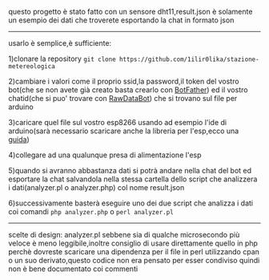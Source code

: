 questo progetto è stato fatto con un sensore dht11,result.json è solamente un esempio dei dati che troverete esportando la chat in formato json 

----------------------------------

usarlo è semplice,è sufficiente:

1)clonare la repository
`git clone https://github.com/1ilir0lika/stazione-metereologica`

2)cambiare i valori come il proprio ssid,la password,il token del vostro bot(che se non avete già creato basta crearlo con [BotFather](https://t.me/botfather)) ed il vostro chatid(che si puo' trovare con [RawDataBot](https://t.me/RawDataBot)) che si trovano sul file per arduino

3)caricare quel file sul vostro esp8266 usando ad esempio l'ide di arduino(sarà necessario scaricare anche la libreria per l'esp,ecco una [guida]( https://randomnerdtutorials.com/how-to-install-esp8266-board-arduino-ide/))

4)collegare ad una qualunque presa di alimentazione l'esp 

5)quando si avranno abbastanza dati si potrà andare nella chat del bot ed esportare la chat salvandola nella stessa cartella dello script che analizzera i dati(analyzer.pl o analyzer.php) col nome result.json

6)successivamente basterà eseguire uno dei due script che analizza i dati coi comandi
`php analyzer.php`
o
`perl analyzer.pl` 

----------------------------------

scelte di design:
analyzer.pl sebbene sia di qualche microsecondo più veloce è meno leggibile,inoltre consiglio di usare direttamente quello in php perchè dovreste scaricare una dipendenza per il file in perl utilizzando cpan o un suo derivato,questo codice non era pensato per esser condiviso quindi non è bene documentato coi commenti
